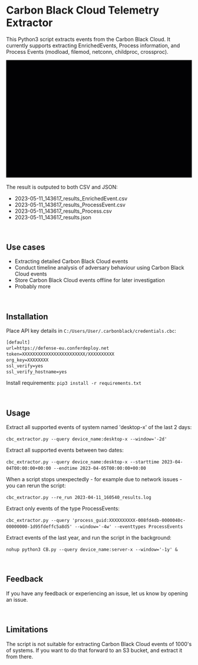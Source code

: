 
# Carbon Black Cloud Telemetry Extractor

This Python3 script extracts events from the Carbon Black Cloud. It currently supports extracting EnrichedEvents, Process information, and Process Events (modload, filemod, netconn, childproc, crossproc). 

![](example.gif)

The result is outputed to both CSV and JSON:

- 2023-05-11_143617_results_EnrichedEvent.csv
- 2023-05-11_143617_results_ProcessEvent.csv
- 2023-05-11_143617_results_Process.csv
- 2023-05-11_143617_results.json

&nbsp;
## Use cases

- Extracting detailed Carbon Black Cloud events
- Conduct timeline analysis of adversary behaviour using Carbon Black Cloud events
- Store Carbon Black Cloud events offline for later investigation
- Probably more

&nbsp;
## Installation

Place API key details in `C:/Users/User/.carbonblack/credentials.cbc`:

```
[default]
url=https://defense-eu.conferdeploy.net
token=XXXXXXXXXXXXXXXXXXXXXXXX/XXXXXXXXXX
org_key=XXXXXXXX
ssl_verify=yes
ssl_verify_hostname=yes
```

Install requirements:
`pip3 install -r requirements.txt`

&nbsp;
## Usage

Extract all supported events of system named 'desktop-x' of the last 2 days:  

`cbc_extractor.py --query device_name:desktop-x --window='-2d'`

Extract all supported events between two dates:  

`cbc_extractor.py --query device_name:desktop-x --starttime 2023-04-04T00:00:00+00:00 --endtime 2023-04-05T00:00:00+00:00`

When a script stops unexpectedly - for example due to network issues - you can rerun the script:

`cbc_extractor.py --re_run 2023-04-11_160540_results.log`

Extract only events of the type ProcessEvents:

`cbc_extractor.py --query 'process_guid:XXXXXXXXXX-008fd4db-0000040c-00000000-1d95fdeffc5a8d5' --window='-4w' --eventtypes ProcessEvents`

Extract events of the last year, and run the script in the background:

`nohup python3 CB.py --query device_name:server-x --window='-1y' &`

&nbsp;
## Feedback
If you have any feedback or experiencing an issue, let us know by opening an issue.

&nbsp;
## Limitations

The script is not suitable for extracting Carbon Black Cloud events of 1000's of systems. If you want to do that forward to an S3 bucket, and extract it from there.
